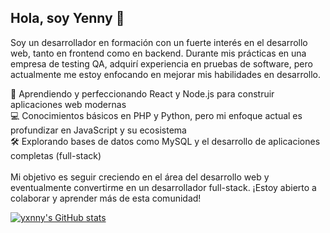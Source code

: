 ## Hola, soy Yenny 👋

Soy un desarrollador en formación con un fuerte interés en el desarrollo web, tanto en frontend como en backend. Durante mis prácticas en una empresa de testing QA, adquirí experiencia en pruebas de software, pero actualmente me estoy enfocando en mejorar mis habilidades en desarrollo.

🌱 Aprendiendo y perfeccionando React y Node.js para construir aplicaciones web modernas <br />
💻 Conocimientos básicos en PHP y Python, pero mi enfoque actual es profundizar en JavaScript y su ecosistema <br />
🛠️ Explorando bases de datos como MySQL y el desarrollo de aplicaciones completas (full-stack) <br /> <br />
Mi objetivo es seguir creciendo en el área del desarrollo web y eventualmente convertirme en un desarrollador full-stack. ¡Estoy abierto a colaborar y aprender más de esta comunidad! <br />

[![yxnny's GitHub stats](https://github-readme-stats.vercel.app/api?username=yxnny)](https://github.com/yxnny/github-readme-stats)
